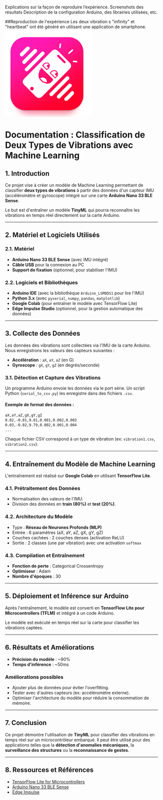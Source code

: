 Explications sur la façon de reproduire l’expérience.
Screenshots des résultats
Description de la configuration Arduino, des librairies utilisées, etc.

##Reproduction de l'expérience
Les deux vibration s "infinity" et "heartbeat" ont été généré en utilisant une application de smartphone.
![overview](VibratorApp.PNG)


# Documentation : Classification de Deux Types de Vibrations avec Machine Learning

## 1. Introduction
Ce projet vise à créer un modèle de Machine Learning permettant de classifier **deux types de vibrations** à partir des données d'un capteur IMU (accéléromètre et gyroscope) intégré sur une carte **Arduino Nano 33 BLE Sense**.

Le but est d'entraîner un modèle **TinyML** qui pourra reconnaître les vibrations en temps réel directement sur la carte Arduino.

---

## 2. Matériel et Logiciels Utilisés

### 2.1. Matériel
- **Arduino Nano 33 BLE Sense** (avec IMU intégré)
- **Câble USB** pour la connexion au PC
- **Support de fixation** (optionnel, pour stabiliser l'IMU)

### 2.2. Logiciels et Bibliothèques
- **Arduino IDE** (avec la bibliothèque `Arduino_LSM9DS1` pour lire l'IMU)
- **Python 3.x** (avec `pyserial`, `numpy`, `pandas`, `matplotlib`)
- **Google Colab** (pour entraîner le modèle avec TensorFlow Lite)
- **Edge Impulse Studio** (optionnel, pour la gestion automatique des données)

---

## 3. Collecte des Données

Les données des vibrations sont collectées via l'IMU de la carte Arduino.
Nous enregistrons les valeurs des capteurs suivantes :
- **Accélération** : `aX`, `aY`, `aZ` (en G)
- **Gyroscope** : `gX`, `gY`, `gZ` (en degrés/seconde)

### 3.1. Détection et Capture des Vibrations
Un programme Arduino envoie les données via le port série. Un script Python (`serial_to_csv.py`) les enregistre dans des fichiers `.csv`.

#### Exemple de format des données :
```
aX,aY,aZ,gX,gY,gZ
0.02,-0.01,9.81,0.001,0.002,0.003
0.03,-0.02,9.79,0.002,0.001,0.004
...
```

Chaque fichier CSV correspond à un type de vibration (ex: `vibration1.csv`, `vibration2.csv`).

---

## 4. Entraînement du Modèle de Machine Learning

L'entraînement est réalisé sur **Google Colab** en utilisant **TensorFlow Lite**.

### 4.1. Prétraitement des Données
- Normalisation des valeurs de l'IMU.
- Division des données en **train (80%)** et **test (20%)**.

### 4.2. Architecture du Modèle
- Type : **Réseau de Neurones Profonds (MLP)**
- Entrée : 6 paramètres (aX, aY, aZ, gX, gY, gZ)
- Couches cachées : 2 couches denses (activation ReLU)
- Sortie : 2 classes (une par vibration) avec une activation `softmax`

### 4.3. Compilation et Entraînement
- **Fonction de perte** : Categorical Crossentropy
- **Optimiseur** : Adam
- **Nombre d'époques** : 30

---

## 5. Déploiement et Inférence sur Arduino

Après l'entraînement, le modèle est converti en **TensorFlow Lite pour Microcontrollers (TFLM)** et intégré à un code Arduino.

Le modèle est exécuté en temps réel sur la carte pour classifier les vibrations captées.

---

## 6. Résultats et Améliorations

- **Précision du modèle** : ~90%
- **Temps d'inférence** : ~50ms

### Améliorations possibles
- Ajouter plus de données pour éviter l'overfitting.
- Tester avec d'autres capteurs (ex: accéléromètre externe).
- Optimiser l'architecture du modèle pour réduire la consommation de mémoire.

---

## 7. Conclusion

Ce projet démontre l'utilisation de **TinyML** pour classifier des vibrations en temps réel sur un microcontrôleur embarqué. Il peut être utilisé pour des applications telles que la **détection d'anomalies mécaniques**, la **surveillance des structures** ou la **reconnaissance de gestes**.

---

## 8. Ressources et Références
- [TensorFlow Lite for Microcontrollers](https://www.tensorflow.org/lite/microcontrollers)
- [Arduino Nano 33 BLE Sense](https://store.arduino.cc/products/arduino-nano-33-ble-sense)
- [Edge Impulse](https://www.edgeimpulse.com/)

